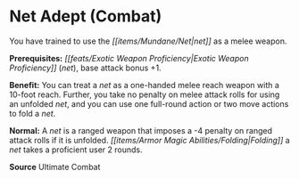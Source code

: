 ﻿---
cssclass: [feats]

---
# Net Adept (Combat)

You have trained to use the _[[items/Mundane/Net|net]]_ as a melee weapon.

**Prerequisites:** _[[feats/Exotic Weapon Proficiency|Exotic Weapon Proficiency]]_ (_net_), base attack bonus +1.

**Benefit:** You can treat a _net_ as a one-handed melee reach weapon with a 10-foot reach. Further, you take no penalty on melee attack rolls for using an unfolded _net_, and you can use one full-round action or two move actions to fold a _net_.

**Normal:** A _net_ is a ranged weapon that imposes a -4 penalty on ranged attack rolls if it is unfolded. _[[items/Armor Magic Abilities/Folding|Folding]]_ a _net_ takes a proficient user 2 rounds.

**Source** Ultimate Combat